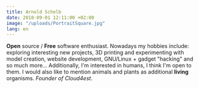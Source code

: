 ```yaml
---
title: Arnold Schelb
date: 2018-09-01 12:11:00 +02:00
image: "/uploads/PortraitSquare.jpg"
lang: en
---
```


**Open** source / **Free** software enthusiast. Nowadays my hobbies include: exploring interesting new projects, 3D printing and experimenting with model creation, website development, GNU/Linux + gadget "hacking" and so much more... Additionally, I'm interested in humans, I think I'm open to them. I would also like to mention animals and plants as additional **living** organisms. _Founder of Cloud4est_.
